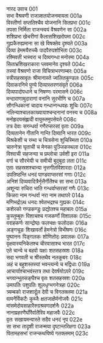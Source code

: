 नारद उवाच	001  
सभा वैश्रवणी राजञ्शतयोजनमायता	001a  
विस्तीर्णा सप्ततिश्चैव योजनानि सितप्रभा	001c  
तपसा निर्मिता राजन्स्वयं वैश्रवणेन सा	002a  
शशिप्रभा खेचरीणां कैलासशिखरोपमा	002c  
गुह्यकैरुह्यमाना सा खे विषक्तेव दृश्यते	003a  
दिव्या हेममयैरुच्चैः पादपैरुपशोभिता	003c  
रश्मिवती भास्वरा च दिव्यगन्धा मनोरमा	004a  
सिताभ्रशिखराकारा प्लवमानेव दृश्यते	004c  
तस्यां वैश्रवणो राजा विचित्राभरणाम्बरः	005a  
स्त्रीसहस्रावृतः श्रीमानास्ते ज्वलितकुण्डलः	005c  
दिवाकरनिभे पुण्ये दिव्यास्तरणसंवृते	006a  
दिव्यपादोपधाने च निषण्णः परमासने	006c  
मन्दाराणामुदाराणां वनानि सुरभीणि च	007a  
सौगन्धिकानां चादाय गन्धान्गन्धवहः शुचिः	007c  
नलिन्याश्चालकाख्यायाश्चन्दनानां वनस्य च	008a  
मनोहृदयसंह्लादी वायुस्तमुपसेवते	008c  
तत्र देवाः सगन्धर्वा गणैरप्सरसां वृताः	009a  
दिव्यतानेन गीतानि गान्ति दिव्यानि भारत	009c  
मिश्रकेशी च रम्भा च चित्रसेना शुचिस्मिता	010a  
चारुनेत्रा घृताची च मेनका पुञ्जिकस्थला	010c  
विश्वाची सहजन्या च प्रम्लोचा उर्वशी इरा	011a  
वर्गा च सौरभेयी च समीची बुद्बुदा लता	011c  
एताः सहस्रशश्चान्या नृत्तगीतविशारदाः	012a  
उपतिष्ठन्ति धनदं पाण्डवाप्सरसां गणाः	012c  
अनिशं दिव्यवादित्रैर्नृत्तैर्गीतैश्च सा सभा	013a  
अशून्या रुचिरा भाति गन्धर्वाप्सरसां गणैः	013c  
किन्नरा नाम गन्धर्वा नरा नाम तथापरे	014a  
मणिभद्रोऽथ धनदः श्वेतभद्रश्च गुह्यकः	014c  
कशेरको गण्डकण्डुः प्रद्योतश्च महाबलः	015a  
कुस्तुम्बुरुः पिशाचश्च गजकर्णो विशालकः	015c  
वराहकर्णः सान्द्रोष्ठः फलभक्षः फलोदकः	016a  
अङ्गचूडः शिखावर्तो हेमनेत्रो विभीषणः	016c  
पुष्पाननः पिङ्गलकः शोणितोदः प्रवालकः	017a  
वृक्षवास्यनिकेतश्च चीरवासाश्च भारत	017c  
एते चान्ये च बहवो यक्षाः शतसहस्रशः	018a  
सदा भगवती च श्रीस्तथैव नलकूबरः	018c  
अहं च बहुशस्तस्यां भवन्त्यन्ये च मद्विधाः	019a  
आचार्याश्चाभवंस्तत्र तथा देवर्षयोऽपरे	019c  
भगवान्भूतसङ्घैश्च वृतः शतसहस्रशः	020a  
उमापतिः पशुपतिः शूलधृग्भगनेत्रहा	020c  
त्र्यम्बको राजशार्दूल देवी च विगतक्लमा	021a  
वामनैर्विकटैः कुब्जैः क्षतजाक्षैर्मनोजवैः	021c  
मांसमेदोवसाहारैरुग्रश्रवणदर्शनैः	022a  
नानाप्रहरणैर्घोरैर्वातैरिव महाजवैः	022c  
वृतः सखायमन्वास्ते सदैव धनदं नृप	022e  
सा सभा तादृशी राजन्मया दृष्टान्तरिक्षगा	023a  
पितामहसभां राजन्कथयिष्ये गतक्लमाम्	023c  
